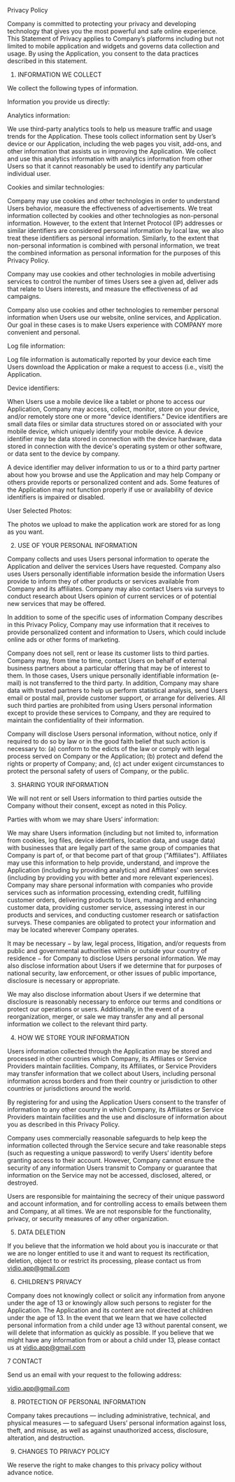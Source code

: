 Privacy Policy

Company is committed to protecting your privacy and developing technology that gives you the most powerful and safe online experience. This Statement of Privacy applies to Company’s platforms including but not limited to mobile application and widgets and governs data collection and usage. By using the Application, you consent to the data practices described in this statement.

1. INFORMATION WE COLLECT

We collect the following types of information.

Information you provide us directly:

Analytics information:

We use third-party analytics tools to help us measure traffic and usage trends for the Application. These tools collect information sent by User’s device or our Application, including the web pages you visit, add-ons, and other information that assists us in improving the Application. We collect and use this analytics information with analytics information from other Users so that it cannot reasonably be used to identify any particular individual user.

Cookies and similar technologies:

Company may use cookies and other technologies in order to understand Users behavior, measure the effectiveness of advertisements. We treat information collected by cookies and other technologies as non-personal information. However, to the extent that Internet Protocol (IP) addresses or similar identifiers are considered personal information by local law, we also treat these identifiers as personal information. Similarly, to the extent that non-personal information is combined with personal information, we treat the combined information as personal information for the purposes of this Privacy Policy.

Company may use cookies and other technologies in mobile advertising services to control the number of times Users see a given ad, deliver ads that relate to Users interests, and measure the effectiveness of ad campaigns.

Company also use cookies and other technologies to remember personal information when Users use our website, online services, and Application. Our goal in these cases is to make Users experience with COMPANY more convenient and personal.

Log file information:

Log file information is automatically reported by your device each time Users download the Application or make a request to access (i.e., visit) the Application.

Device identifiers:

When Users use a mobile device like a tablet or phone to access our Application, Company may access, collect, monitor, store on your device, and/or remotely store one or more "device identifiers." Device identifiers are small data files or similar data structures stored on or associated with your mobile device, which uniquely identify your mobile device. A device identifier may be data stored in connection with the device hardware, data stored in connection with the device's operating system or other software, or data sent to the device by company.

A device identifier may deliver information to us or to a third party partner about how you browse and use the Application and may help Company or others provide reports or personalized content and ads. Some features of the Application may not function properly if use or availability of device identifiers is impaired or disabled.

User Selected Photos:

The photos we upload to make the application work are stored for as long as you want.

2. USE OF YOUR PERSONAL INFORMATION

Company collects and uses Users personal information to operate the Application and deliver the services Users have requested. Company also uses Users personally identifiable information beside the information Users provide to inform they of other products or services available from Company and its affiliates. Company may also contact Users via surveys to conduct research about Users opinion of current services or of potential new services that may be offered.

In addition to some of the specific uses of information Company describes in this Privacy Policy, Company may use information that it receives to provide personalized content and information to Users, which could include online ads or other forms of marketing.

Company does not sell, rent or lease its customer lists to third parties. Company may, from time to time, contact Users on behalf of external business partners about a particular offering that may be of interest to them. In those cases, Users unique personally identifiable information (e-mail) is not transferred to the third party. In addition, Company may share data with trusted partners to help us perform statistical analysis, send Users email or postal mail, provide customer support, or arrange for deliveries. All such third parties are prohibited from using Users personal information except to provide these services to Company, and they are required to maintain the confidentiality of their information.

Company will disclose Users personal information, without notice, only if required to do so by law or in the good faith belief that such action is necessary to: (a) conform to the edicts of the law or comply with legal process served on Company or the Application; (b) protect and defend the rights or property of Company; and, (c) act under exigent circumstances to protect the personal safety of users of Company, or the public.

3. SHARING YOUR INFORMATION

We will not rent or sell Users information to third parties outside the Company without their consent, except as noted in this Policy.

Parties with whom we may share Users’ information:

We may share Users information (including but not limited to, information from cookies, log files, device identifiers, location data, and usage data) with businesses that are legally part of the same group of companies that Company is part of, or that become part of that group ("Affiliates"). Affiliates may use this information to help provide, understand, and improve the Application (including by providing analytics) and Affiliates' own services (including by providing you with better and more relevant experiences). Company may share personal information with companies who provide services such as information processing, extending credit, fulfilling customer orders, delivering products to Users, managing and enhancing customer data, providing customer service, assessing interest in our products and services, and conducting customer research or satisfaction surveys. These companies are obligated to protect your information and may be located wherever Company operates.

It may be necessary − by law, legal process, litigation, and/or requests from public and governmental authorities within or outside your country of residence − for Company to disclose Users personal information. We may also disclose information about Users if we determine that for purposes of national security, law enforcement, or other issues of public importance, disclosure is necessary or appropriate.

We may also disclose information about Users if we determine that disclosure is reasonably necessary to enforce our terms and conditions or protect our operations or users. Additionally, in the event of a reorganization, merger, or sale we may transfer any and all personal information we collect to the relevant third party.

4. HOW WE STORE YOUR INFORMATION

Users information collected through the Application may be stored and processed in other countries which Company, its Affiliates or Service Providers maintain facilities. Company, its Affiliates, or Service Providers may transfer information that we collect about Users, including personal information across borders and from their country or jurisdiction to other countries or jurisdictions around the world.

By registering for and using the Application Users consent to the transfer of information to any other country in which Company, its Affiliates or Service Providers maintain facilities and the use and disclosure of information about you as described in this Privacy Policy.

Company uses commercially reasonable safeguards to help keep the information collected through the Service secure and take reasonable steps (such as requesting a unique password) to verify Users’ identity before granting access to their account. However, Company cannot ensure the security of any information Users transmit to Company or guarantee that information on the Service may not be accessed, disclosed, altered, or destroyed.

Users are responsible for maintaining the secrecy of their unique password and account information, and for controlling access to emails between them and Company, at all times. We are not responsible for the functionality, privacy, or security measures of any other organization.

5. DATA DELETION

If you believe that the information we hold about you is inaccurate or that we are no longer entitled to use it and want to request its rectification, deletion, object to or restrict its processing, please contact us from vidio.app@gmail.com

6. CHILDREN’S PRIVACY

Company does not knowingly collect or solicit any information from anyone under the age of 13 or knowingly allow such persons to register for the Application. The Application and its content are not directed at children under the age of 13. In the event that we learn that we have collected personal information from a child under age 13 without parental consent, we will delete that information as quickly as possible. If you believe that we might have any information from or about a child under 13, please contact us at vidio.app@gmail.com

7 CONTACT

Send us an email with your request to the following address:

vidio.app@gmail.com

8. PROTECTION OF PERSONAL INFORMATION

Company takes precautions — including administrative, technical, and physical measures — to safeguard Users’ personal information against loss, theft, and misuse, as well as against unauthorized access, disclosure, alteration, and destruction.

9. CHANGES TO PRIVACY POLICY

We reserve the right to make changes to this privacy policy without advance notice.
